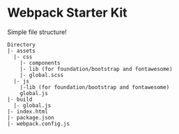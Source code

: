 # Webpack Starter Kit

Simple file structure!
```
Directory
|- assets
  |- css
    |- components
    |- lib (for foundation/bootstrap and fontawesome)
    |- global.scss
  |- js
    |-lib (for foundation/bootstrap and fontawesome)
    global.js
|- build
  |- global.js
|- index.html
|- package.json
|- webpack.config.js
```
